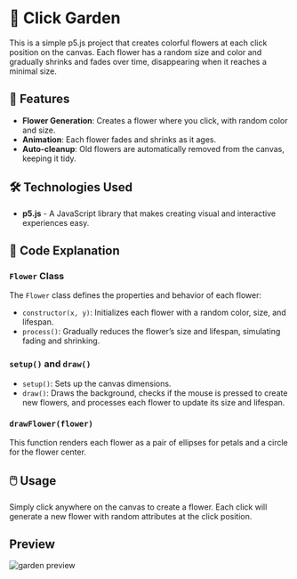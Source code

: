 # 🌸 Click Garden

This is a simple p5.js project that creates colorful flowers at each click position on the canvas. Each flower has a random size and color and gradually shrinks and fades over time, disappearing when it reaches a minimal size.

## 🎨 Features

- **Flower Generation**: Creates a flower where you click, with random color and size.
- **Animation**: Each flower fades and shrinks as it ages.
- **Auto-cleanup**: Old flowers are automatically removed from the canvas, keeping it tidy.

## 🛠️ Technologies Used

- **p5.js** - A JavaScript library that makes creating visual and interactive experiences easy.

## 📜 Code Explanation

### `Flower` Class

The `Flower` class defines the properties and behavior of each flower:
- `constructor(x, y)`: Initializes each flower with a random color, size, and lifespan.
- `process()`: Gradually reduces the flower’s size and lifespan, simulating fading and shrinking.

### `setup()` and `draw()`

- `setup()`: Sets up the canvas dimensions.
- `draw()`: Draws the background, checks if the mouse is pressed to create new flowers, and processes each flower to update its size and lifespan.

### `drawFlower(flower)`

This function renders each flower as a pair of ellipses for petals and a circle for the flower center.

## 🖱️ Usage

Simply click anywhere on the canvas to create a flower. Each click will generate a new flower with random attributes at the click position.

## Preview
![garden preview](https://github.com/user-attachments/assets/b135117c-77d4-42c8-b4bb-1992b81220e2)
